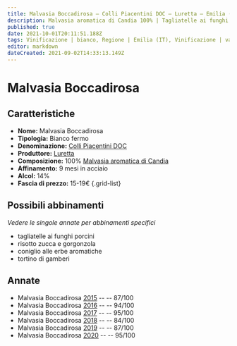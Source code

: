 ```yaml
---
title: Malvasia Boccadirosa – Colli Piacentini DOC – Luretta – Emilia (IT) – 15-19€ – 2★-5★
description: Malvasia aromatica di Candia 100% | Tagliatelle ai funghi porcini – Risotto zucca e gorgonzola – Coniglio alle erbe aromatiche – Tortino di gamberi
published: true
date: 2021-10-01T20:11:51.188Z
tags: Vinificazione | bianco, Regione | Emilia (IT), Vinificazione | varietale, Vinificazione | fermo, Valutazioni | 5 stelle, Vitigni | Malvasia di Candia aromatica, Alimento | pasta, Alimento-dettagli | tagliatelle, Aromatizzazione | ai porcini, Alimento | Risotto zucca e gorgonzola, Alimento | coniglio, Aromatizzazione | alle erbe aromatiche, Alimento | gamberi, Cottura | tortino, Prezzi | 15-19€,
editor: markdown
dateCreated: 2021-09-02T14:33:13.149Z
---
```


# Malvasia Boccadirosa

## Caratteristiche
- **Nome:** Malvasia Boccadirosa
- **Tipologia:** Bianco fermo
- **Denominazione:** [Colli Piacentini DOC](/denominazioni/Italia/Emilia/DOC-Colli-Piacentini)
- **Produttore:** [Luretta](/produttori/Italia/Emilia/Luretta) 
- **Composizione:** 100% [Malvasia aromatica di Candia](/vitigni/Italia/bacca-bianca/malvasia-di-candia-aromatica)
- **Affinamento:** 9 mesi in acciaio
- **Alcol:** 14%
- **Fascia di prezzo:** 15-19€
{.grid-list}



## Possibili abbinamenti
*Vedere le singole annate per abbinamenti specifici*

- tagliatelle ai funghi porcini
- risotto zucca e gorgonzola
- coniglio alle erbe aromatiche
- tortino di gamberi

## Annate
- Malvasia Boccadirosa [2015](/vini/Italia/Emilia/Luretta/Malvasia-Boccadirosa/2015) -- <span class="star-3"></span> -- 87/100
- Malvasia Boccadirosa [2016](/vini/Italia/Emilia/Luretta/Malvasia-Boccadirosa/2016) -- <span class="star-5"></span> -- 94/100
- Malvasia Boccadirosa [2017](/vini/Italia/Emilia/Luretta/Malvasia-Boccadirosa/2017) -- <span class="star-5"></span> -- 95/100
- Malvasia Boccadirosa [2018](/vini/Italia/Emilia/Luretta/Malvasia-Boccadirosa/2018) -- <span class="star-2"></span> -- 84/100
- Malvasia Boccadirosa [2019](/vini/Italia/Emilia/Luretta/Malvasia-Boccadirosa/2019) -- <span class="star-3"></span> -- 87/100
- Malvasia Boccadirosa [2020](/vini/Italia/Emilia/Luretta/Malvasia-Boccadirosa/2020) -- <span class="star-5"></span> -- 95/100

